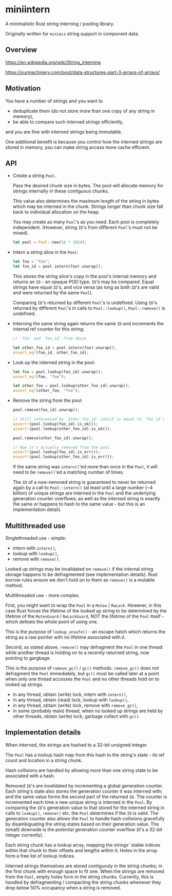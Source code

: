 # miniintern

A minimalistic Rust string interning / pooling library.

Originally written for `miniecs` string support in component data.

## **Overview**

https://en.wikipedia.org/wiki/String_interning

https://ourmachinery.com/post/data-structures-part-3-arrays-of-arrays/

## **Motivation**

You have a number of strings and you want to

- deduplicate them (do not store more than one copy of any string in memory),
- be able to compare such interned strings efficiently,

and you are fine with interned strings being immutable.

One additional benefit is because you control how the interned strings are stored in memory, you can make string access more cache efficient.

## **API**

- Create a string `Pool`.

    Pass the desired chunk size in bytes. The pool will allocate memory for strings internally in these contiguous chunks.

    This value also determines the maximum length of the string in bytes which may be interned in the chunk. Strings longer than chunk size fall back to individual allocation on the heap.

    You may create as many `Pool`'s as you need. Each pool is completely independent.
    (However, string `ID`'s from different `Pool`'s must not be mixed).

    ```rust
    let pool = Pool::new(16 * 1024);
    ```

- Intern a string slice in the `Pool`:

    ```rust
    let foo = "foo";
    let foo_id = pool.intern(foo).unwrap();
    ```

    This stores the string slice's copy in the pool's internal memory and returns an `ID` - an opaque POD type.
    `ID`'s may be compared. Equal strings have equal `ID`'s, and vice versa (as long as both `ID`'s are valid and were returned by the same `Pool`).

    Comparing `ID`'s returned by different `Pool`'s is undefined.
    Using `ID`'s returned by different `Pool`'s in calls to `Pool::lookup()`, `Pool::remove()` is undefined.

- Interning the same string again returns the same `ID` and increments the internal ref counter for this string:

    ```rust
    // `foo` and `foo_id` from above

    let other_foo_id = pool.intern(foo).unwrap();
    assert_eq!(foo_id, other_foo_id);
    ```

- Look up the interned string in the pool:

    ```rust
    let foo = pool.lookup(foo_id).unwrap();
    assert_eq!(foo, "foo");

    let other_foo = pool.lookup(other_foo_id).unwrap();
    assert_eq!(other_foo, "foo");
    ```

- Remove the string from the pool:

    ```rust
    pool.remove(foo_id).unwrap();

    // Still referenced by `other_foo_id` (which is equal to `foo_id`)
    assert!(pool.lookup(foo_id).is_ok());
    assert!(pool.lookup(other_foo_id).is_ok());

    pool.remove(other_foo_id).unwrap();

    // Now it's actually removed from the pool.
    assert!(pool.lookup(foo_id).is_err());
    assert!(pool.lookup(other_foo_id).is_err());
    ```

    If the same string was `intern()`'ed more than once in the `Pool`, it will need to be `remove()`'ed a matching number of times.

    The `ID` of a now-removed string is guaranteed to never be returned again by a call to `Pool::intern()` (at least until a large number (~4 billion) of unique strings are interned in the `Pool` and the underlying generation counter overflows; as well as the interned string is exactly the same *or* happens to hash to the same value - but this is an implementation detail).

## **Multithreaded use**

Singlethreaded use - simple:
- intern with `intern()`,
- lookup with `lookup()`,
- remove with `remove()`.

Looked up strings may be invalidated on `remove()` if the internal string storage happens to be defragmented (see implementation details). Rust borrow rules ensure we don't hold on to them as `remove()` is a mutable method.

Multithreaded use - more complex.

First, you might want to wrap the `Pool` in a `Mutex` / `RwLock`.
However, in this case Rust forces the lifetime of the looked up string to be determined
by the lifetime of the `MutexGuard` / `RwLockGuard`, NOT the lifetime of the `Pool` itself -
which defeats the whole point of using one.

This is the purpose of `lookup_unsafe()` - an escape hatch which returns the string
as a raw pointer with no lifetime associated with it.

Second, as stated above, `remove()` may defragment the `Pool` in one thread while
another thread is holding on to a recently returned string, now pointing to gargbage.

This is the purpose of `remove_gc()` / `gc()` methods. `remove_gc()` does not defragment the `Pool` immediately, but `gc()` must be called later at a point when only one thread accesses the `Pool` and no other threads hold on to looked up strings.

- in any thread, obtain (write) lock, intern with `intern()`,
- in any thread, obtain (read) lock, lookup with `lookup()`,
- in any thread, obtain (write) lock, remove with `remove_gc()`,
- in some (probably main) thread, when no looked up strings are held by other threads,
obtain (write) lock, garbage collect with `gc()`.

## **Implementation details**

When interned, the strings are hashed to a 32-bit unsigned integer.

The `Pool` has a lookup hash map from this hash to the string's state - its ref count and location in a string chunk.

Hash collisions are handled by allowing more than one string state to be associated with a hash.

Removed `ID`'s are invalidated by incrementing a global generation counter. Each string's state also stores the generation counter it was interned with; and the same value forms the second part of the returned `ID`. The counter is incremented each time a new unique string is interned in the `Pool`. By comparing the `ID`'s generation value to that stored for the interned string in calls to `lookup()`, `remove()` etc. the `Pool` determines if the `ID` is valid. The generation counter also allows the `Pool` to handle hash collisions gracefully by disambiguating the string states based on their generation value. The (small) downside is the potential generation counter overflow (it's a 32-bit integer currently).

Each string chunk has a lookup array, mapping the strings' stable indices within that chunk to their offsets and lengths within it. Holes in the array form a free list of lookup indices.

Interned strings themselves are stored contiguosly in the string chunks; in the first chunk with enough space to fit one. When the strings are removed from the `Pool`, empty holes form in the string chunks. Currently, this is handled by defragmenting / compacting the string chunks whenever they drop below 50% occupancy when a string is removed.
